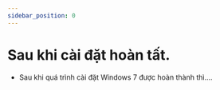 ```yaml
---
sidebar_position: 0
---
```

# Sau khi cài đặt hoàn tất.
- Sau khi quá trình cài đặt Windows 7 được hoàn thành thì....
